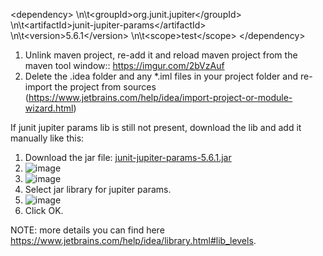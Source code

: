 \<dependency\>
\n\t\<groupId\>org.junit.jupiter\</groupId>
\n\t\<artifactId\>junit-jupiter-params\</artifactId\>
\n\t\<version\>5.6.1\</version\>
\n\t\<scope\>test\</scope\>
\</dependency\>

1. Unlink maven project, re-add it and reload maven project from the maven tool window:: https://imgur.com/2bVzAuf
2. Delete the .idea folder and any *.iml files in your project folder and re-import the project from sources (https://www.jetbrains.com/help/idea/import-project-or-module-wizard.html)

If junit jupiter params lib is still not present, download the lib and add it manually like this:
1. Download the jar file: [junit-jupiter-params-5.6.1.jar](https://repo1.maven.org/maven2/org/junit/jupiter/junit-jupiter-params/5.6.1/junit-jupiter-params-5.6.1.jar)
2. ![image](https://github.com/user-attachments/assets/6e17d5e3-90d4-434a-8891-cda896eb78d5)
3. ![image](https://github.com/user-attachments/assets/bc2eb0ba-50cd-429c-b6f6-af83cab08559)
4. Select jar library for jupiter params.
5. ![image](https://github.com/user-attachments/assets/fbb835c7-210b-4889-b85e-69a1ee9f4759)
6. Click OK.


NOTE: more details you can find here https://www.jetbrains.com/help/idea/library.html#lib_levels.
